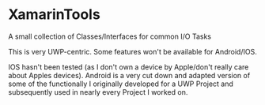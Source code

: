 # XamarinTools
A small collection of Classes/Interfaces for common I/O Tasks

This is very UWP-centric. Some features won't be available for Android/IOS.

IOS hasn't been tested (as I don't own a device by Apple/don't really care about Apples devices).
Android is a very cut down and adapted version of some of the functionally I originally developed for a UWP Project and subsequently used in nearly every Project I worked on.
